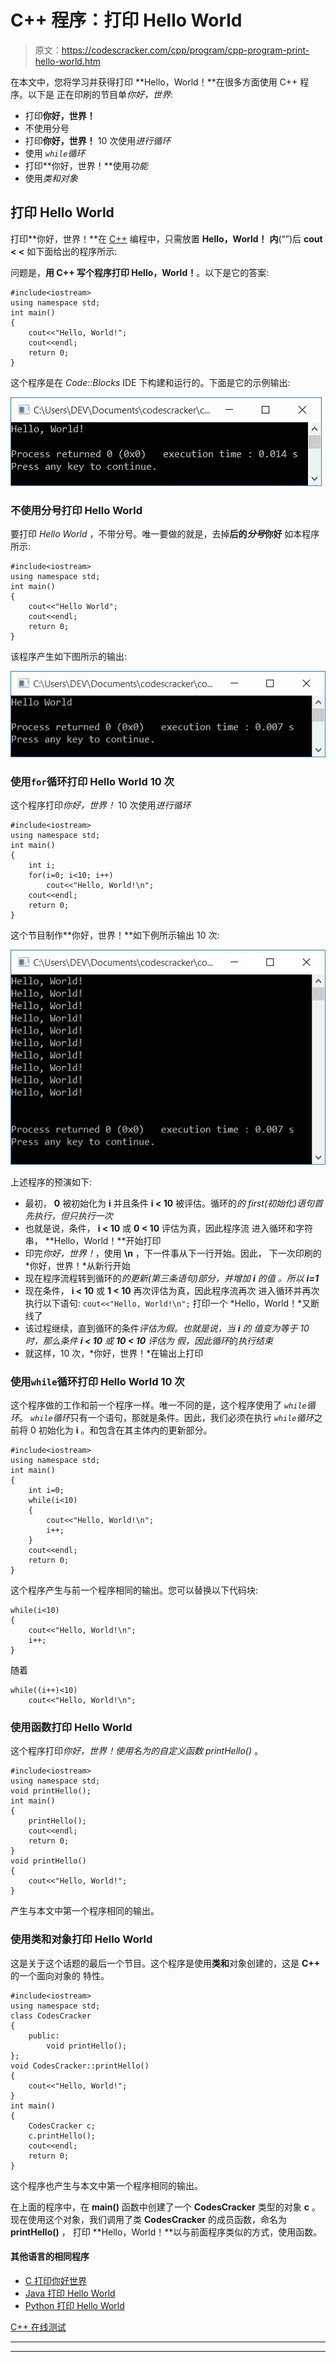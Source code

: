 # C++ 程序：打印 Hello World 

> 原文：<https://codescracker.com/cpp/program/cpp-program-print-hello-world.htm>

在本文中，您将学习并获得打印 **Hello，World！**在很多方面使用 C++ 程序。以下是 正在印刷的节目单*你好，世界*:

*   打印**你好，世界！**
*   不使用分号
*   打印**你好，世界！** 10 次使用*进行循环*
*   使用 *`while`循环*
*   打印**你好，世界！**使用*功能*
*   使用*类和对象*

## 打印 Hello World

打印**你好，世界！**在 [C++](/cpp/index.htm) 编程中，只需放置 **Hello，World！** **内**(“”)后 **cout < <** 如下面给出的程序所示:

问题是，**用 C++ 写个程序打印 Hello，World！**。以下是它的答案:

```
#include<iostream>
using namespace std;
int main()
{
    cout<<"Hello, World!";
    cout<<endl;
    return 0;
}
```

这个程序是在 *Code::Blocks* IDE 下构建和运行的。下面是它的示例输出:

![C++ program to print hello world](img/9388a8b02102f5379ba01f95540fc919.png)

### 不使用分号打印 Hello World

要打印 *Hello World* ，不带分号。唯一要做的就是，去掉**后的*分号*你好** 如本程序所示:

```
#include<iostream>
using namespace std;
int main()
{
    cout<<"Hello World";
    cout<<endl;
    return 0;
}
```

该程序产生如下图所示的输出:

![print hello world without semicolon c++](img/4ffd7ace672050e6d64d1b2bca83c6fa.png)

### 使用`for`循环打印 Hello World 10 次

这个程序打印*你好，世界！* 10 次使用*进行循环*

```
#include<iostream>
using namespace std;
int main()
{
    int i;
    for(i=0; i<10; i++)
        cout<<"Hello, World!\n";
    cout<<endl;
    return 0;
}
```

这个节目制作**你好，世界！**如下例所示输出 10 次:

![hello world 10 times using for loop c++](img/a566822b90a03d7fc1ecad7598c8062b.png)

上述程序的预演如下:

*   最初， **0** 被初始化为 **i** 并且条件 **i < 10** 被评估。循环的*的 first(初始化)语句首先执行，但只执行一次*
*   也就是说，条件， **i < 10** 或 **0 < 10** 评估为真，因此程序流 进入循环和字符串， **Hello，World！**开始打印
*   印完*你好，世界！*，使用 **\n** ，下一件事从下一行开始。因此， 下一次印刷的*你好，世界！*从新行开始
*   现在程序流程转到循环的*的更新(第三条语句)部分，并增加 **i** 的值 。所以 **i=1***
*   现在条件， **i < 10** 或 **1 < 10** 再次评估为真，因此程序流再次 进入循环并再次执行以下语句:
    `cout<<"Hello, World!\n";`
    打印一个 *Hello，World！*又断线了
*   该过程继续，直到循环的条件*评估为假。也就是说，当 **i** 的 值变为等于 10 时，那么条件 **i < 10** 或 **10 < 10** 评估为 假，因此循环*的*执行结束*
*   就这样，10 次，*你好，世界！*在输出上打印

### 使用`while`循环打印 Hello World 10 次

这个程序做的工作和前一个程序一样。唯一不同的是，这个程序使用了 *`while`循环*。 *`while`循环*只有一个语句，那就是条件。因此，我们必须在执行 *`while`循环*之前将 0 初始化为 **i** 。和包含在其主体内的更新部分。

```
#include<iostream>
using namespace std;
int main()
{
    int i=0;
    while(i<10)
    {
        cout<<"Hello, World!\n";
        i++;
    }
    cout<<endl;
    return 0;
}
```

这个程序产生与前一个程序相同的输出。您可以替换以下代码块:

```
while(i<10)
{
    cout<<"Hello, World!\n";
    i++;
}
```

随着

```
while((i++)<10)
    cout<<"Hello, World!\n";
```

### 使用函数打印 Hello World

这个程序打印*你好，世界！*使用名为*的自定义函数 printHello()* 。

```
#include<iostream>
using namespace std;
void printHello();
int main()
{
    printHello();
    cout<<endl;
    return 0;
}
void printHello()
{
    cout<<"Hello, World!";
}
```

产生与本文中第一个程序相同的输出。

### 使用类和对象打印 Hello World

这是关于这个话题的最后一个节目。这个程序是使用**类和**对象创建的，这是 **C++** 的一个面向对象的 特性。

```
#include<iostream>
using namespace std;
class CodesCracker
{
    public:
        void printHello();
};
void CodesCracker::printHello()
{
    cout<<"Hello, World!";
}
int main()
{
    CodesCracker c;
    c.printHello();
    cout<<endl;
    return 0;
}
```

这个程序也产生与本文中第一个程序相同的输出。

在上面的程序中，在 **main()** 函数中创建了一个 **CodesCracker** 类型的对象 **c** 。 现在使用这个对象，我们调用了类 **CodesCracker** 的成员函数，命名为 **printHello()** ， 打印 **Hello，World！**以与前面程序类似的方式，使用函数。

#### 其他语言的相同程序

*   [C 打印你好世界](/c/program/c-program-print-hello-world.htm)
*   [Java 打印 Hello World](/java/program/java-program-print-hello-world.htm)
*   [Python 打印 Hello World](/python/program/python-program-print-hello-world.htm)

[C++ 在线测试](/exam/showtest.php?subid=3)

* * *

* * *